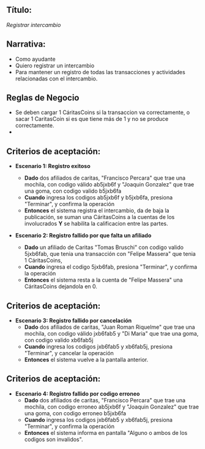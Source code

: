 ## Título:
*Registrar intercambio*

## Narrativa:
- Como ayudante
- Quiero registrar un intercambio 
- Para mantener un registro de todas las transacciones y actividades relacionadas con el intercambio.

## Reglas de Negocio
- Se deben cargar 1 CáritasCoins si la transaccion va correctamente, o sacar 1 CaritasCoin si es que tiene más de 1 y no se produce correctamente.
- 
## Criterios de aceptación:
- **Escenario 1: Registro exitoso**
    + **Dado** dos afiliados de caritas, "Francisco Percara" que trae una mochila, con codigo válido ab5jxb6f y "Joaquin Gonzalez" que trae una goma, con codigo valido b5jxb6fa 
    + **Cuando** ingresa los codigos ab5jxb6f y b5jxb6fa, presiona "Terminar", y confirma la operación
    + **Entonces** el sistema registra el intercambio, da de baja la publicación, se suman una CáritasCoins a la cuentas de los involucrados **Y** se habilita la calificacion entre las partes.

- **Escenario 2: Registro fallido por que falta un afiliado**
    + **Dado** un afiliado de Caritas "Tomas Bruschi" con codigo valido 5jxb6fab, que tenia una transacción con "Felipe Massera" que tenia 1 CáritasCoins, 
    + **Cuando** ingresa el codigo 5jxb6fab, presiona "Terminar", y confirma la operación
    + **Entonces** el sistema resta a la cuenta de "Felipe Massera" una CáritasCoins dejandola en 0.

## Criterios de aceptación:
- **Escenario 3: Registro fallido por cancelación**
    + **Dado** dos afiliados de caritas, "Juan Roman Riquelme" que trae una mochila, con codigo válido jxb6fab5 y "Di Maria" que trae una goma, con codigo valido xb6fab5j 
    + **Cuando** ingresa los codigos jxb6fab5 y xb6fab5j, presiona "Terminar", y cancelar la operación
    + **Entonces** el sistema vuelve a la pantalla anterior.

## Criterios de aceptación:
- **Escenario 4: Registro fallido por codigo erroneo**
    + **Dado** dos afiliados de caritas, "Francisco Percara" que trae una mochila, con codigo erroneo ab5jxb6f y "Joaquin Gonzalez" que trae una goma, con codigo erroneo b5jxb6fa  
    + **Cuando** ingresa los codigos jxb6fab5 y xb6fab5j, presiona "Terminar", y confirma la operación
    + **Entonces** el sistema informa en pantalla "Alguno o ambos de los codigos son invalidos".

